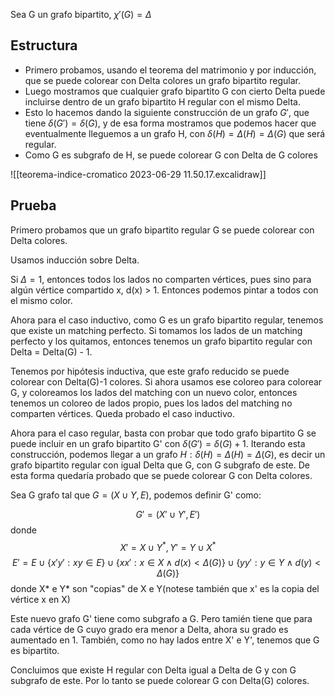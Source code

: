 Sea G un grafo bipartito, $\chi'(G)=\Delta$

## Estructura
- Primero probamos, usando el teorema del matrimonio y por inducción, que se puede colorear con Delta colores un grafo bipartito regular.
- Luego mostramos que cualquier grafo bipartito G con cierto Delta puede incluirse dentro de un grafo bipartito H regular con el mismo Delta.
- Esto lo hacemos dando la siguiente construcción de un grafo $G'$, que tiene $\delta(G') = \delta(G)$, y de esa forma mostramos que podemos hacer que eventualmente lleguemos a un grafo H, con $\delta(H) = \Delta(H) = \Delta(G)$ que será regular.
- Como G es subgrafo de H, se puede colorear G con Delta de G colores

![[teorema-indice-cromatico 2023-06-29 11.50.17.excalidraw]]

## Prueba

Primero probamos que un grafo bipartito regular G se puede colorear con Delta colores.

Usamos inducción sobre Delta.

Si $\Delta = 1$, entonces todos los lados no comparten vértices, pues sino para algún vértice compartido x, d(x) > 1. Entonces podemos pintar a todos con el mismo color.

Ahora para el caso inductivo, como G es un grafo bipartito regular, tenemos que existe un matching perfecto. Si tomamos los lados de un matching perfecto y los quitamos, entonces tenemos un grafo bipartito regular con Delta = Delta(G) - 1.

Tenemos por hipótesis inductiva, que este grafo reducido se puede colorear con Delta(G)-1 colores. Si ahora usamos ese coloreo para colorear G, y coloreamos los lados del matching con un nuevo color, entonces tenemos un coloreo de lados propio, pues los lados del matching no comparten vértices. Queda probado el caso inductivo.

Ahora para el caso regular, basta con probar que todo grafo bipartito G se puede incluir en un grafo bipartito G' con $\delta(G') = \delta(G) + 1$. Iterando esta construcción, podemos llegar a un grafo $H : \delta(H) = \Delta(H) = \Delta(G)$, es decir un grafo bipartito regular con igual Delta que G, con G subgrafo de este. De esta forma quedaría probado que se puede colorear G con Delta colores.

Sea G grafo tal que $G = (X \cup Y, E)$, podemos definir G' como:

$$G' = (X' \cup Y', E')$$
donde 
$$X' = X \cup Y^*, Y' = Y \cup X^*$$
$$E' = E \cup \{x'y' : xy \in E\} \cup \{xx' : x \in X \land d(x) < \Delta(G)\} \cup \{yy' : y \in Y \land d(y) < \Delta(G)\}$$
donde X* e Y* son "copias" de X e Y(notese también que x' es la copia del vértice x en X)

Este nuevo grafo G' tiene como subgrafo a G. Pero tamién tiene que para cada vértice de G cuyo grado era menor a Delta, ahora su grado es aumentado en 1. También, como no hay lados entre X' e Y', tenemos que G es bipartito.

Concluimos que existe H regular con Delta igual a Delta de G y con G subgrafo de este. Por lo tanto se puede colorear G con Delta(G) colores.